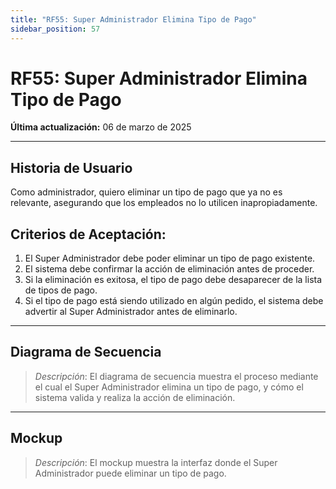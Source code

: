 ```yaml
---
title: "RF55: Super Administrador Elimina Tipo de Pago"
sidebar_position: 57
---
```


# RF55: Super Administrador Elimina Tipo de Pago

**Última actualización:** 06 de marzo de 2025

---

## Historia de Usuario

Como administrador, quiero eliminar un tipo de pago que ya no es relevante, asegurando que los empleados no lo utilicen inapropiadamente.

## **Criterios de Aceptación:**

1. El Super Administrador debe poder eliminar un tipo de pago existente.
2. El sistema debe confirmar la acción de eliminación antes de proceder.
3. Si la eliminación es exitosa, el tipo de pago debe desaparecer de la lista de tipos de pago.
4. Si el tipo de pago está siendo utilizado en algún pedido, el sistema debe advertir al Super Administrador antes de eliminarlo.

---

## **Diagrama de Secuencia**

> _Descripción_: El diagrama de secuencia muestra el proceso mediante el cual el Super Administrador elimina un tipo de pago, y cómo el sistema valida y realiza la acción de eliminación.

---

## **Mockup**

> _Descripción_: El mockup muestra la interfaz donde el Super Administrador puede eliminar un tipo de pago.
